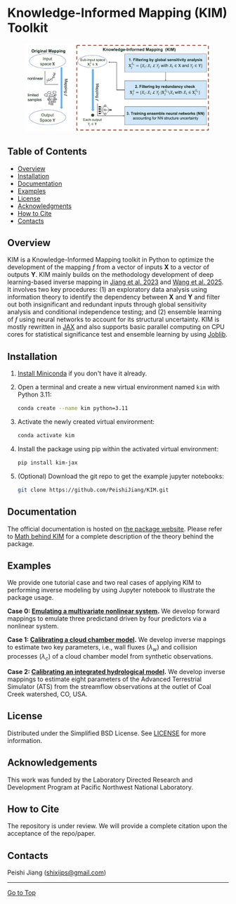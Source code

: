 # Knowledge-Informed Mapping (KIM) Toolkit

<figure>
  <img src="./docs/figures/Figure-KIM.png" alt="">
</figure>

## Table of Contents
- [Overview](#overview)
- [Installation](#installation)
- [Documentation](#documentation)
- [Examples](#examples)
- [License](#license)
- [Acknowledgments](#acknowledgments)
- [How to Cite](#how-to-cite)
- [Contacts](#contacts)

## Overview
KIM is a Knowledge-Informed Mapping toolkit in Python to optimize the development of the mapping $ƒ$ from a vector of inputs $\mathbf{X}$ to a vector of outputs $\mathbf{Y}$. KIM mainly builds on the methodology development of deep learning-based inverse mapping in [Jiang et al. 2023](https://hess.copernicus.org/articles/27/2621/2023/hess-27-2621-2023.html) and [Wang et al. 2025](TBD). It involves two key procedures: (1) an exploratory data analysis using information theory to identify the dependency between $\mathbf{X}$ and $\mathbf{Y}$ and filter out both insignificant and redundant inputs through global sensitivity analysis and conditional independence testing; and (2) ensemble learning of $ƒ$ using neural networks to account for its structural uncertainty. KIM is mostly rewritten in [JAX](https://github.com/jax-ml/jax) and also supports basic parallel computing on CPU cores for statistical significance test and ensemble learning by using [Joblib](https://joblib.readthedocs.io/en/stable/).

## Installation
1. [Install Miniconda](https://docs.anaconda.com/free/miniconda/miniconda-install/) if you don't have it already.

2. Open a terminal and create a new virtual environment named `kim` with Python 3.11:
   ```bash
   conda create --name kim python=3.11
   ```

3. Activate the newly created virtual environment:
   ```bash
   conda activate kim
   ```

4. Install the package using pip within the activated virtual environment:
   ```bash
   pip install kim-jax
   ```

5. (Optional) Download the git repo to get the example jupyter notebooks:
    ```bash
    git clone https://github.com/PeishiJiang/KIM.git
    ```

## Documentation
<!-- Please refer to [the Approach](./doc/math.md) for a complete description of the mathematical method. -->
The official documentation is hosted on [the package website](https://peishijiang.github.io/KIM). Please refer to [Math behind KIM](https://peishijiang.github.io/KIM/math.html) for a complete description of the theory behind the package.

## Examples
We provide one tutorial case and two real cases of applying KIM to performing inverse modeling by using Jupyter notebook to illustrate the package usage.

**Case 0: [Emulating a multivariate nonlinear system](./examples/tutorial/).** We develop forward mappings to emulate three predictand driven by four predictors via a nonlinear system.

**Case 1: [Calibrating a cloud chamber model](./examples/im_cloudmodel/).** We develop inverse mappings to estimate two key parameters, i.e., wall fluxes ($\lambda_w$) and collision processes ($\lambda_c$) of a cloud chamber model from synthetic observations.

**Case 2: [Calibrating an integrated hydrological model](./examples/im_ats/).** We develop inverse mappings to estimate eight parameters of the Advanced Terrestrial Simulator (ATS) from the streamflow observations at the outlet of Coal Creek watershed, CO, USA.

## License
Distributed under the Simplified BSD License. See [LICENSE](./LICENSE) for more information.

## Acknowledgements
This work was funded by the Laboratory Directed Research and Development Program at Pacific Northwest National Laboratory. 

## How to Cite
The repository is under review. We will provide a complete citation upon the acceptance of the repo/paper.

## Contacts
Peishi Jiang (shixijps@gmail.com)

<hr>

[Go to Top](#table-of-contents)